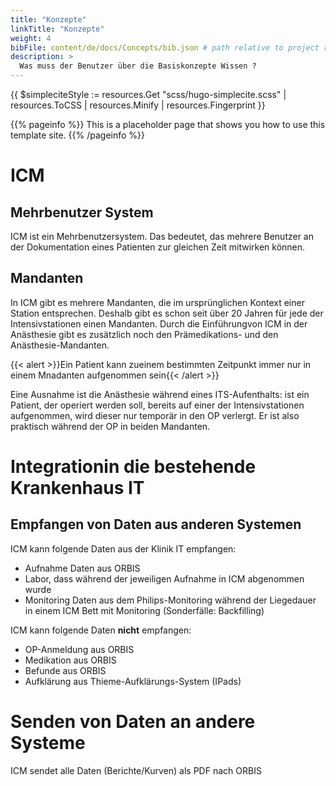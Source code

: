```yaml
---
title: "Konzepte"
linkTitle: "Konzepte"
weight: 4
bibFile: content/de/docs/Concepts/bib.json # path relative to project root
description: >
  Was muss der Benutzer über die Basiskonzepte Wissen ? 
---
```

{{ $simpleciteStyle := resources.Get "scss/hugo-simplecite.scss" | resources.ToCSS | resources.Minify | resources.Fingerprint }}
<link rel="stylesheet" type="text/css" href="{{ $simpleciteStyle.Permalink }}">

{{% pageinfo %}}
This is a placeholder page that shows you how to use this template site.
{{% /pageinfo %}}



# ICM
## Mehrbenutzer System

ICM ist ein Mehrbenutzersystem. Das bedeutet, das mehrere Benutzer an der Dokumentation eines Patienten zur gleichen Zeit mitwirken können.

## Mandanten
In ICM gibt es mehrere Mandanten, die im ursprünglichen Kontext einer Station entsprechen. Deshalb gibt es schon seit über 20 Jahren für jede der Intensivstationen einen Mandanten. 
Durch die Einführungvon ICM in der Anästhesie gibt es zusätzlich noch den Prämedikations- und den Anästhesie-Mandanten.

{{< alert >}}Ein Patient kann zueinem bestimmten Zeitpunkt immer nur in einem Mnadanten aufgenommen sein{{< /alert >}}

Eine Ausnahme ist die Anästhesie während eines ITS-Aufenthalts: ist ein Patient, der operiert werden soll, bereits auf einer der Intensivstationen aufgenommen, wird dieser nur temporär in den OP verlergt. Er ist also praktisch während der OP in beiden Mandanten.

# Integrationin die bestehende Krankenhaus IT

## Empfangen von Daten aus anderen Systemen
ICM kann folgende Daten aus der Klinik IT empfangen:
* Aufnahme Daten aus ORBIS
* Labor, dass während der jeweiligen Aufnahme in ICM abgenommen wurde
* Monitoring Daten aus dem Philips-Monitoring während der Liegedauer in einem ICM Bett mit Monitoring (Sonderfälle: Backfilling)

ICM kann folgende Daten **nicht** empfangen:
* OP-Anmeldung aus ORBIS
* Medikation aus ORBIS
* Befunde aus ORBIS
* Aufklärung aus Thieme-Aufklärungs-System (IPads)

# Senden von Daten an andere Systeme

ICM sendet alle Daten (Berichte/Kurven) als PDF nach ORBIS 

